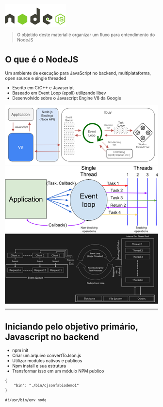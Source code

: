 <img src="nodejs.jpg" width="200"/>

> O objetido deste material é organizar um fluxo para entendimento do NodeJS

# O que é o NodeJS

Um ambiente de execução para JavaScript no backend, multiplataforma, open source e single threaded

- Escrito em C/C++ e Javascript
- Baseado em Event Loop (epoll) utilizando libev
- Desenvolvido sobre o Javascript Engine V8 da Google

![](eventloop1.png)
![](eventloop2.png)
![](eventloop3.png)
_________

# Iniciando pelo objetivo primário, Javascript no backend

- npm init
- Criar um arquivo convertToJson.js
- Utilizar modulos nativos e publicos
- Npm install e sua estrutura
- Transformar isso em um módulo NPM publico

```
{
    "bin": "./bin/cjsonfabiodemo1"
}

#!/usr/bin/env node
```

